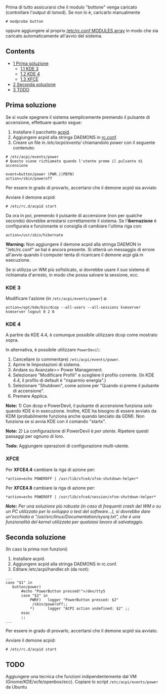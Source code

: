 Prima di tutto assicurarsi che il modulo "bottone" venga caricato (controllare l'output di lsmod). Se non lo è, caricarlo manualmente

```
# modprobe button

```

oppure aggiungere al proprio [/etc/rc.conf MODULES array](/index.php/Rc.conf#Hardware "Rc.conf") in modo che sia caricato automaticamente all'avvio del sistema.

## Contents

*   [1 Prima soluzione](#Prima_soluzione)
    *   [1.1 KDE 3](#KDE_3)
    *   [1.2 KDE 4](#KDE_4)
    *   [1.3 XFCE](#XFCE)
*   [2 Seconda soluzione](#Seconda_soluzione)
*   [3 TODO](#TODO)

## Prima soluzione

Se si vuole spegnere il sistema semplicemente premendo il pulsante di accensione, effettuare quanto segue:

1.  Installare il pacchetto [acpid](/index.php/Acpid "Acpid").
2.  Aggiungere acpid alla stringa DAEMONS in [rc.conf](/index.php/Rc.conf "Rc.conf").
3.  Creare un file in */etc/acpi/events/* chiamandolo *power* con il seguente contenuto:

```
# /etc/acpi/events/power
# Questo viene richiamato quando l'utente preme il pulsante di accensione

event=button/power (PWR.||PBTN)
action=/sbin/poweroff

```

Per essere in grado di provarlo, accertarsi che il demone acpid sia avviato

Avviare il demone acpid:

```
# /etc/rc.d/acpid start

```

Da ora in poi, premendo il pulsante di accensione (non per qualche secondo) dovrebbe arrestarsi correttamente il sistema. Se l'**ibernazione** è configurata e funzionante si consiglia di cambiare l'ultima riga con:

```
action=/usr/sbin/hibernate

```

**Warning:** Non aggiungere il demone acpid alla stringa DAEMON in "/etc/rc.conf" se hal è ancora presente. Si otterrà un messaggio di errore all'avvio quando il computer tenta di ricaricare il demone acpi già in esecuzione.

Se si utilizza un WM più sofisticato, si dovrebbe usare il suo sistema di richiamata d'arresto, in modo che possa salvare la sessione, ecc.

### KDE 3

Modificare l'azione (in `/etc/acpi/events/power`) a:

```
action=/opt/kde/bin/dcop --all-users --all-sessions ksmserver ksmserver logout 0 2 0

```

### KDE 4

A partire da KDE 4.4, è comunque possibile utilizzare dcop come mostrato sopra.

In alternativa, è possibile utilizzare `PowerDevil`:

1.  Cancellare (o commentare) `/etc/acpi/events/power`.
2.  Aprire le Impostazioni di sistema.
3.  Andare su Avanzate>> Power Management.
4.  Selezionare "Modificare Profili" e scegliere il profilo corrente. (In KDE 4.4, il profilo di default è "risparmio energia".)
5.  Selezionare "Shutdown", come azione per "Quando si preme il pulsante di accensione".
6.  Premere Applica.

**Note:** 1) Con dcop e PowerDevil, il pulsante di accensione funziona *solo* quando KDE è in esecuzione. Inoltre, KDE ha bisogno di essere avviato da KDM (probabilmente funziona anche quando lanciato da GDM). Non funziona se si avvia KDE con il comando "startx".

**Note:** 2) La configurazione di PowerDevil è *per utente*. Ripetere questi passaggi per ognuno di loro.

**Todo:** Aggiungere operazioni di configurazione multi-utente.

### XFCE

Per **XFCE4.4** cambiare la riga di azione per:

```
*action=echo POWEROFF | /usr/lib/xfce4/xfsm-shutdown-helper*

```

Per **XFCE4.8** cambiare la riga di azione per:

```
*action=echo POWEROFF | /usr/lib/xfce4/session/xfsm-shutdown-helper*

```

***Note:** Per una soluzione più robusta (in caso di frequenti crash del WM o su un PC utilizzato per lo sviluppo o test del software...), si dovrebbe dare un'occhiata a "/usr/src/linux/Documentation/sysrq.txt", che è una funzionalità del kernel utilizzata per qualsiasi lavoro di salvataggio.*

## Seconda soluzione

(In caso la prima non funzioni)

1.  Installare acpid.
2.  Aggiungere acpid alla stringa DAEMONS in rc.conf.
3.  Editare /etc/acpi/handler.sh (da root):

```
...
case "$1" in
   button/power)
       #echo "PowerButton pressed!">/dev/tty5
       case "$2" in
           PWRF)   logger "PowerButton pressed: $2" 
		    /sbin/poweroff;;
           *)      logger "ACPI action undefined: $2" ;;
       esac
       ;;
...

```

Per essere in grado di provarlo, accertarsi che il demone acpid sia avviato.

Avviare il demone acpid:

```
# /etc/rc.d/acpid start

```

## TODO

Aggiungere una tecnica che funzioni indipendentemente dal VM (Gnome/KDE/xcfe/openbox/ecc). Copiare lo script `/etc/acpi/events/power` da Ubuntu